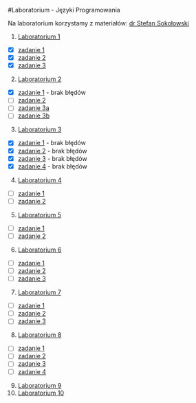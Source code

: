 #Laboratorium - Języki Programowania

Na laboratorium korzystamy z materiałów: [dr Stefan Sokołowski](https://inf.ug.edu.pl/~stefan/Dydaktyka/JezProg/Slajdy/index.html#lab)

1. [Laboratorium 1](LAB1) 
  * [x] [zadanie 1](LAB1/zad1.c)
  * [x] [zadanie 2](LAB1/zad2.c)
  * [x] [zadanie 3](LAB1/zad3.c)

2. [Laboratorium 2](LAB2)
  * [x] [zadanie 1](LAB2/zad1.c) - brak błędów
  * [ ] [zadanie 2](LAB2/zad2.c)
  * [ ] [zadanie 3a](LAB2/zad3a.c)
  * [ ] [zadanie 3b](LAB2/zad3b.c)
3. [Laboratorium 3](LAB3)
  * [x] [zadanie 1](LAB3/zad1.c) - brak błędów
  * [x] [zadanie 2](LAB3/zad2.c) - brak błędów
  * [x] [zadanie 3](LAB3/zad3.c) - brak błędów
  * [x] [zadanie 4](LAB3/zad4.c) - brak błędów
4. [Laboratorium 4](LAB4)
  * [ ] [zadanie 1](LAB4/zad1.c)
  * [ ] [zadanie 2](LAB4/zad2.c)
5. [Laboratorium 5](LAB5)
  * [ ] [zadanie 1](LAB5/zad1.c)
  * [ ] [zadanie 2](LAB5/zad2.c)
6. [Laboratorium 6](LAB6)
  * [ ] [zadanie 1](LAB6/zad1.c)
  * [ ] [zadanie 2](LAB6/zad2.c)
  * [ ] [zadanie 3](LAB6/zad3.c)
7. [Laboratorium 7](LAB7)
  * [ ] [zadanie 1](LAB7/zad1.c)
  * [ ] [zadanie 2](LAB7/zad2.c)
  * [ ] [zadanie 3](LAB7/zad3.c)
8. [Laboratorium 8](LAB8)
  * [ ] [zadanie 1](LAB8/zad1.c)
  * [ ] [zadanie 2](LAB8/zad2.c)
  * [ ] [zadanie 3](LAB8/zad3.c)
  * [ ] [zadanie 4](LAB8/zad4.c)
9. [Laboratorium 9](LAB9)
10. [Laboratorium 10](LAB10)
